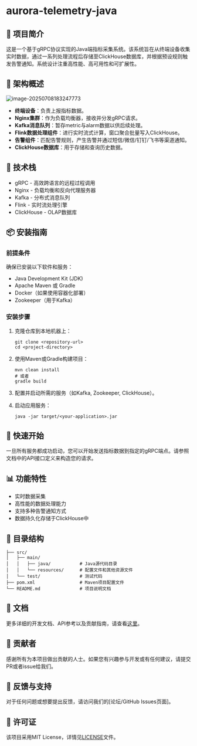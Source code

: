 # aurora-telemetry-java

## 📌 项目简介

这是一个基于gRPC协议实现的Java端指标采集系统。该系统旨在从终端设备收集实时数据，通过一系列处理流程后存储至ClickHouse数据库，并根据预设规则触发告警通知。系统设计注重高性能、高可用性和可扩展性。

## 🧩 架构概述

![image-20250708183247773](https://s2.loli.net/2025/07/08/fjzuOlPIxQyA8TJ.png)

- **终端设备**：负责上报指标数据。
- **Nginx集群**：作为负载均衡器，接收并分发gRPC请求。
- **Kafka消息队列**：暂存metric与alarm数据以供后续处理。
- **Flink数据处理组件**：进行实时流式计算，窗口聚合批量写入ClickHouse。
- **告警组件**：匹配告警规则，产生告警并通过短信/微信/钉钉/飞书等渠道通知。
- **ClickHouse数据库**：用于存储和查询历史数据。

## 🔧 技术栈

- gRPC - 高效跨语言的远程过程调用
- Nginx - 负载均衡和反向代理服务器
- Kafka - 分布式消息队列
- Flink - 实时流处理引擎
- ClickHouse - OLAP数据库

## 📦 安装指南

### 前提条件

确保已安装以下软件和服务：

- Java Development Kit (JDK)
- Apache Maven 或 Gradle
- Docker（如果使用容器化部署）
- Zookeeper（用于Kafka）

### 安装步骤

1. 克隆仓库到本地机器上：
   ```shell
   git clone <repository-url>
   cd <project-directory>
   ```

2. 使用Maven或Gradle构建项目：
   ```shell
   mvn clean install
   # 或者
   gradle build
   ```

3. 配置并启动所需的服务（如Kafka, Zookeeper, ClickHouse）。

4. 启动应用服务：
   ```shell
   java -jar target/<your-application>.jar
   ```

## 🚀 快速开始

一旦所有服务都成功启动，您可以开始发送指标数据到指定的gRPC端点。请参照文档中的API接口定义来构造您的请求。

## 📊 功能特性

- 实时数据采集
- 高性能的数据处理能力
- 支持多种告警通知方式
- 数据持久化存储于ClickHouse中

## 📁 目录结构

```
├── src/
│   ├── main/
│   │   ├── java/           # Java源代码目录
│   │   └── resources/      # 配置文件和其他资源文件
│   └── test/               # 测试代码
├── pom.xml                 # Maven项目配置文件
└── README.md               # 项目说明文档
```

## 📝 文档

更多详细的开发文档、API参考以及贡献指南，请查看[这里](docs/)。

## 👥 贡献者

感谢所有为本项目做出贡献的人士。如果您有兴趣参与开发或有任何建议，请提交PR或者issue给我们。

## 💬 反馈与支持

对于任何问题或想要提出反馈，请访问我们的[论坛/GitHub Issues页面]。

## 📜 许可证

该项目采用MIT License，详情见[LICENSE](LICENSE)文件。

